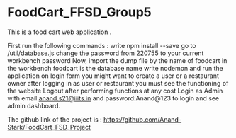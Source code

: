 # FoodCart_FFSD_Group5
This is a food cart web application .

First run the following commands : 
write npm install --save
go to /util/database.js
change the password from 220755 to your current workbench password
Now, import the dump file by the name of foodcart in the workbench
foodcart is the database name
write nodemon and run the application
on login form you might want to create a user or a restaurant owner
after logging in as user or restaurant you must see the functioning of the website
Logout after performing functions at any cost
Login as Admin with email:anand.s21@iiits.in and password:Anand@123 to login and see admin dashboard.

The github link of the project is : https://github.com/Anand-Stark/FoodCart_FSD_Project
                 